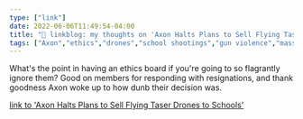 ```yaml
---
type: ["link"]
date: 2022-06-06T11:49:54-04:00
title: "🔗 linkblog: my thoughts on 'Axon Halts Plans to Sell Flying Taser Drones to Schools'"
tags: ["Axon","ethics","drones","school shootings","gun violence","mass shootings","Uvalde shooting"]
---
```

What's the point in having an ethics board if you're going to so flagrantly ignore them? Good on members for responding with resignations, and thank goodness Axon woke up to how dunb their decision was.
 

[link to 'Axon Halts Plans to Sell Flying Taser Drones to Schools'](https://www.vice.com/en/article/88q4gk/axon-halts-plans-to-sell-flying-taser-drones-to-schools)
